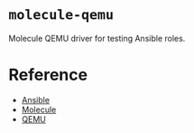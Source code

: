 # `molecule-qemu`

Molecule QEMU driver for testing Ansible roles.

# Reference

* [Ansible](https://www.ansible.com/)
* [Molecule](https://molecule.readthedocs.io/en/latest/)
* [QEMU](https://www.qemu.org/)
